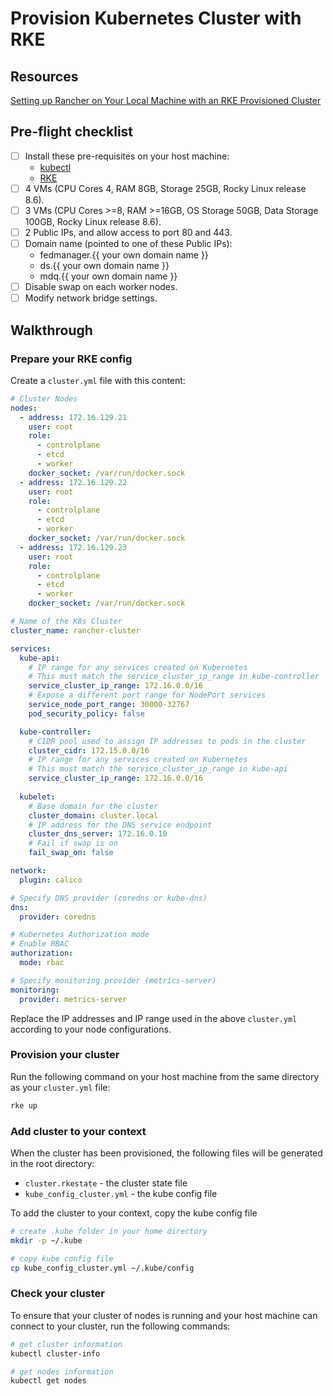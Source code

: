 # Provision Kubernetes Cluster with RKE

## Resources
[Setting up Rancher on Your Local Machine with an RKE Provisioned Cluster](https://community.suse.com/posts/setting-up-rancher-on-your-local-machine-with-an-rke-provisioned-cluster)

## Pre-flight checklist
- [ ] Install these pre-requisites on your host machine:
  - [kubectl](https://kubernetes.io/docs/tasks/tools/#kubectl)
  - [RKE](https://rancher.com/docs/rke/latest/en/installation/#download-the-rke-binary)
- [ ] 4 VMs (CPU Cores 4, RAM 8GB, Storage 25GB, Rocky Linux release 8.6).
- [ ] 3 VMs (CPU Cores >=8, RAM >=16GB, OS Storage 50GB, Data Storage 100GB, Rocky Linux release 8.6).
- [ ] 2 Public IPs, and allow access to port 80 and 443.
- [ ] Domain name (pointed to one of these Public IPs):
  - fedmanager.{{ your own domain name }}
  - ds.{{ your own domain name }}
  - mdq.{{ your own domain name }}
- [ ] Disable swap on each worker nodes.
- [ ] Modify network bridge settings.

## Walkthrough

### Prepare your RKE config
Create a `cluster.yml` file with this content:
```yaml
# Cluster Nodes
nodes:
  - address: 172.16.129.21
    user: root
    role: 
      - controlplane
      - etcd
      - worker
    docker_socket: /var/run/docker.sock
  - address: 172.16.129.22
    user: root
    role:
      - controlplane
      - etcd
      - worker
    docker_socket: /var/run/docker.sock
  - address: 172.16.129.23
    user: root
    role:
      - controlplane
      - etcd
      - worker
    docker_socket: /var/run/docker.sock

# Name of the K8s Cluster
cluster_name: rancher-cluster

services:
  kube-api:
    # IP range for any services created on Kubernetes
    # This must match the service_cluster_ip_range in kube-controller
    service_cluster_ip_range: 172.16.0.0/16
    # Expose a different port range for NodePort services
    service_node_port_range: 30000-32767    
    pod_security_policy: false

  kube-controller:
    # CIDR pool used to assign IP addresses to pods in the cluster
    cluster_cidr: 172.15.0.0/16
    # IP range for any services created on Kubernetes
    # This must match the service_cluster_ip_range in kube-api
    service_cluster_ip_range: 172.16.0.0/16
  
  kubelet:
    # Base domain for the cluster
    cluster_domain: cluster.local
    # IP address for the DNS service endpoint
    cluster_dns_server: 172.16.0.10
    # Fail if swap is on
    fail_swap_on: false

network:
  plugin: calico

# Specify DNS provider (coredns or kube-dns)
dns:
  provider: coredns

# Kubernetes Authorization mode
# Enable RBAC
authorization:
  mode: rbac

# Specify monitoring provider (metrics-server)
monitoring:
  provider: metrics-server
```
Replace the IP addresses and IP range used in the above `cluster.yml` according to your node configurations.

### Provision your cluster
Run the following command on your host machine from the same directory as your `cluster.yml` file:
```sh
rke up
```

### Add cluster to your context
When the cluster has been provisioned, the following files will be generated in the root directory:
- `cluster.rkestate` - the cluster state file
- `kube_config_cluster.yml` - the kube config file

To add the cluster to your context, copy the kube config file
```sh
# create .kube folder in your home directory
mkdir -p ~/.kube

# copy kube config file
cp kube_config_cluster.yml ~/.kube/config
```

### Check your cluster
To ensure that your cluster of nodes is running and your host machine can connect to your cluster, run the following commands:
```sh
# get cluster information
kubectl cluster-info

# get nodes information
kubectl get nodes
```